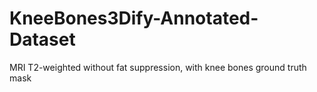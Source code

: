 # KneeBones3Dify-Annotated-Dataset
MRI T2-weighted without fat suppression, with knee bones ground truth mask
